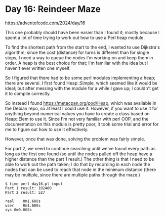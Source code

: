 # Day 16: Reindeer Maze

<https://adventofcode.com/2024/day/16>

This one probably should have been easier than I found it; mostly because I
spent a lot of time trying to work out how to use a Perl heap module.

To find the shortest path from the start to the end, I wanted to use
Dijkstra's algorithm; since the cost (distance) for turns is different than
for single steps, I need a way to queue the nodes I'm working on and keep
them in order. A heap is the best choice for that; I'm familiar with the
idea but I haven't ever written one myself.

So I figured that there had to be some perl modules implementing a heap;
there are several. I first found Heap::Simple, which seemed like it would
be ideal; but after messing with the module for a while I gave up; I
couldn't get it to compile correctly.

So instead I found <https://metacpan.org/pod/Heap>, which was available in
the Debian repo, so at least I could use it. However, if you want to use it
for anything beyond numerical values you have to create a class based on
Heap::Elem to use it. Since I'm not very familiar with perl OOP, and the
documentation on this module is pretty poor, it took some trial and error
for me to figure out how to use it effectively.

However, once that was done, solving the problem was fairly simple.

For part 2, we need to continue searching until we've found every path as
long as the first one found (so until the nodes pulled off the heap have a
higher distance than the part 1 result.) The other thing is that I need to
be able to work out the path taken; I do that by recording in each node the
nodes that can be used to reach that node in the minimum distance (there may
be multiple, since there are multiple paths through the maze.)

```
$ time perl day16.pl input 
Part 1 result: 102460
Part 2 result: 527

real	0m1.688s
user	0m1.680s
sys	0m0.008s
```
